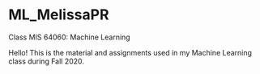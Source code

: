 # ML_MelissaPR
Class MIS 64060: Machine Learning

Hello! This is the material and assignments used in my Machine Learning class during Fall 2020.
